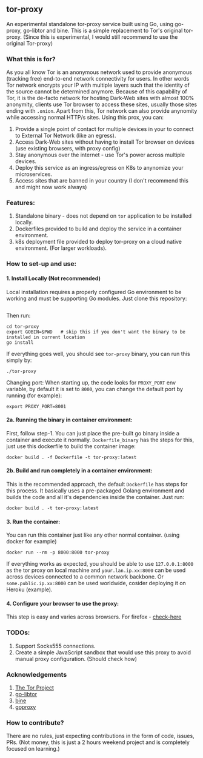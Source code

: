 ## tor-proxy
An experimental standalone tor-proxy service built using Go, using go-proxy, go-libtor and bine. This is a simple replacement to Tor's original tor-proxy. (Since this is experimental, I would still recommend to use the original Tor-proxy)

### What this is for?
As you all know Tor is an anonymous network used to provide anonymous (tracking free) end-to-end network connectivity for users. In other words Tor network encrypts your IP with multiple layers such that the identity of the source cannot be determined anymore. Because of this capability of Tor, it is the de-facto network for hosting Dark-Web sites with almost 100% anonymity, clients use Tor browser to access these sites, usually those sites ending with `.onion`. Apart from this, Tor network can also provide anynomity while accessing normal HTTP/s sites. Using this prox, you can:

1. Provide a single point of contact for multiple devices in your to connect to External Tor Network (like an egress).
2. Access Dark-Web sites without having to install Tor browser on devices (use existing browsers, with proxy config)
3. Stay anonymous over the internet - use Tor's power across multiple devices.
4. Deploy this service as an ingress/egress on K8s to anynomize your microservices.
5. Access sites that are banned in your country (I don't recommend this and might now work always)

### Features:
1. Standalone binary - does not depend on `tor` application to be installed locally.
2. Dockerfiles provided to build and deploy the service in a container environment.
3. k8s deployment file provided to deploy tor-proxy on a cloud native environment. (For larger workloads).

### How to set-up and use:

#### 1. Install Locally (Not recommended)
Local installation requires a properly configured Go environment to be working and must be supporting Go modules. Just clone this repository:
```
```
Then run:
```
cd tor-proxy
export GOBIN=$PWD   # skip this if you don't want the binary to be installed in current location
go install
```

If everything goes well, you should see `tor-proxy` binary, you can run this simply by:
```
./tor-proxy
```

Changing port: When starting up, the code looks for `PROXY_PORT` env variable, by default it is set to `8000`, you can change the default port by running (for example):
```
export PROXY_PORT=8001
```

#### 2a. Running the binary in container environment:
First, follow step-1.
You can just place the pre-built go binary inside a container and execute it normally. `Dockerfile_binary` has the steps for this, just use this dockerfile to build the container image:

```
docker build . -f Dockerfile -t tor-proxy:latest
```

#### 2b. Build and run completely in a container environment:
This is the recommended approach, the default `Dockerfile` has steps for this process. It basically uses a pre-packaged Golang environment and builds the code and all it's dependencies inside the container. Just run:

```
docker build . -t tor-proxy:latest
```

#### 3. Run the container:
You can run this container just like any other normal container. (using docker for example)

```
docker run --rm -p 8000:8000 tor-proxy
```

If everything works as expected, you should be able to use `127.0.0.1:8000` as the tor proxy on local machine and `your.lan.ip.xx:8000` can be used across devices connected to a common network backbone. Or `some.public.ip.xx:8000` can be used worldwide, cosider deploying it on Heroku (example).

#### 4. Configure your browser to use the proxy:
This step is easy and varies across browsers. For firefox - [check-here](https://support.mozilla.org/en-US/kb/connection-settings-firefox)

### TODOs:
1. Support Socks555 connections.
2. Create a simple JavaScript sandbox that would use this proxy to avoid manual proxy configuration. (Should check how)

### Acknowledgements
1. [The Tor Project](https://www.torproject.org/)
2. [go-libtor](https://github.com/ipsn/go-libtor)
3. [bine](https://github.com/cretz/bine)
4. [goproxy](https://github.com/elazarl/goproxy)

### How to contribute?
There are no rules, just expecting contributions in the form of code, issues, PRs. (Not money, this is just a 2 hours weekend project and is completely focused on learning.)
